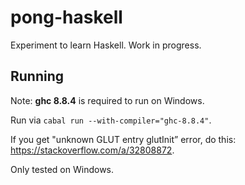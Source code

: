 # pong-haskell

Experiment to learn Haskell. Work in progress.

## Running

Note: **ghc 8.8.4** is required to run on Windows.

Run via `cabal run --with-compiler="ghc-8.8.4"`.

If you get "unknown GLUT entry glutInit” error, do this: https://stackoverflow.com/a/32808872.

Only tested on Windows.
